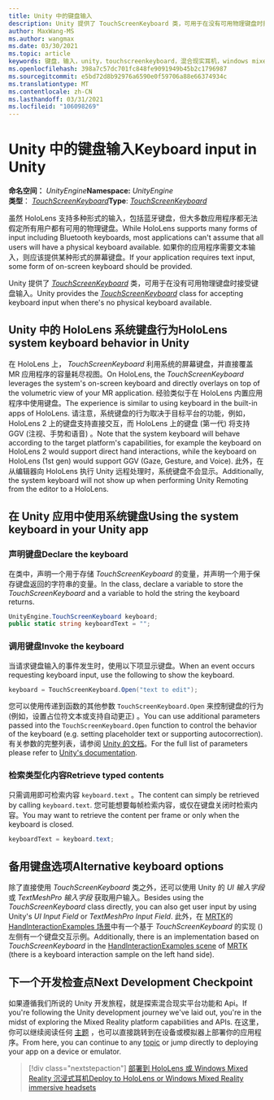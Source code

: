 ```yaml
---
title: Unity 中的键盘输入
description: Unity 提供了 TouchScreenKeyboard 类，可用于在没有可用物理键盘时接受键盘输入。
author: MaxWang-MS
ms.author: wangmax
ms.date: 03/30/2021
ms.topic: article
keywords: 键盘，输入，unity，touchscreenkeyboard，混合现实耳机，windows mixed reality 耳机，虚拟现实耳机，HoloLens，HoloLens 2
ms.openlocfilehash: 398a7c57dc701fc848fe9091949b45b2c1796987
ms.sourcegitcommit: e5bd72d8b92976a6590e0f59706a88e66374934c
ms.translationtype: MT
ms.contentlocale: zh-CN
ms.lasthandoff: 03/31/2021
ms.locfileid: "106098269"
---
```

# <a name="keyboard-input-in-unity"></a><span data-ttu-id="0f4af-104">Unity 中的键盘输入</span><span class="sxs-lookup"><span data-stu-id="0f4af-104">Keyboard input in Unity</span></span>

<span data-ttu-id="0f4af-105">**命名空间：** *UnityEngine*</span><span class="sxs-lookup"><span data-stu-id="0f4af-105">**Namespace:** *UnityEngine*</span></span><br>
 <span data-ttu-id="0f4af-106">**类型**： *[TouchScreenKeyboard](https://docs.unity3d.com/ScriptReference/TouchScreenKeyboard.html)*</span><span class="sxs-lookup"><span data-stu-id="0f4af-106">**Type**: *[TouchScreenKeyboard](https://docs.unity3d.com/ScriptReference/TouchScreenKeyboard.html)*</span></span>

<span data-ttu-id="0f4af-107">虽然 HoloLens 支持多种形式的输入，包括蓝牙键盘，但大多数应用程序都无法假定所有用户都有可用的物理键盘。</span><span class="sxs-lookup"><span data-stu-id="0f4af-107">While HoloLens supports many forms of input including Bluetooth keyboards, most applications can't assume that all users will have a physical keyboard available.</span></span> <span data-ttu-id="0f4af-108">如果你的应用程序需要文本输入，则应该提供某种形式的屏幕键盘。</span><span class="sxs-lookup"><span data-stu-id="0f4af-108">If your application requires text input, some form of on-screen keyboard should be provided.</span></span>

<span data-ttu-id="0f4af-109">Unity 提供了 *[TouchScreenKeyboard](https://docs.unity3d.com/ScriptReference/TouchScreenKeyboard.html)* 类，可用于在没有可用物理键盘时接受键盘输入。</span><span class="sxs-lookup"><span data-stu-id="0f4af-109">Unity provides the *[TouchScreenKeyboard](https://docs.unity3d.com/ScriptReference/TouchScreenKeyboard.html)* class for accepting keyboard input when there's no physical keyboard available.</span></span>

## <a name="hololens-system-keyboard-behavior-in-unity"></a><span data-ttu-id="0f4af-110">Unity 中的 HoloLens 系统键盘行为</span><span class="sxs-lookup"><span data-stu-id="0f4af-110">HoloLens system keyboard behavior in Unity</span></span>

<span data-ttu-id="0f4af-111">在 HoloLens 上， *TouchScreenKeyboard* 利用系统的屏幕键盘，并直接覆盖 MR 应用程序的容量耗尽视图。</span><span class="sxs-lookup"><span data-stu-id="0f4af-111">On HoloLens, the *TouchScreenKeyboard* leverages the system's on-screen keyboard and directly overlays on top of the volumetric view of your MR application.</span></span> <span data-ttu-id="0f4af-112">经验类似于在 HoloLens 内置应用程序中使用键盘。</span><span class="sxs-lookup"><span data-stu-id="0f4af-112">The experience is similar to using keyboard in the built-in apps of HoloLens.</span></span> <span data-ttu-id="0f4af-113">请注意，系统键盘的行为取决于目标平台的功能，例如，HoloLens 2 上的键盘支持直接交互，而 HoloLens 上的键盘 (第一代) 将支持 GGV (注视、手势和语音) 。</span><span class="sxs-lookup"><span data-stu-id="0f4af-113">Note that the system keyboard will behave according to the target platform's capabilities, for example the keyboard on HoloLens 2 would support direct hand interactions, while the keyboard on HoloLens (1st gen) would support GGV (Gaze, Gesture, and Voice).</span></span> <span data-ttu-id="0f4af-114">此外，在从编辑器向 HoloLens 执行 Unity 远程处理时，系统键盘不会显示。</span><span class="sxs-lookup"><span data-stu-id="0f4af-114">Additionally, the system keyboard will not show up when performing Unity Remoting from the editor to a HoloLens.</span></span>

## <a name="using-the-system-keyboard-in-your-unity-app"></a><span data-ttu-id="0f4af-115">在 Unity 应用中使用系统键盘</span><span class="sxs-lookup"><span data-stu-id="0f4af-115">Using the system keyboard in your Unity app</span></span>

### <a name="declare-the-keyboard"></a><span data-ttu-id="0f4af-116">声明键盘</span><span class="sxs-lookup"><span data-stu-id="0f4af-116">Declare the keyboard</span></span>

<span data-ttu-id="0f4af-117">在类中，声明一个用于存储 *TouchScreenKeyboard* 的变量，并声明一个用于保存键盘返回的字符串的变量。</span><span class="sxs-lookup"><span data-stu-id="0f4af-117">In the class, declare a variable to store the *TouchScreenKeyboard* and a variable to hold the string the keyboard returns.</span></span>

```cs
UnityEngine.TouchScreenKeyboard keyboard;
public static string keyboardText = "";
```

### <a name="invoke-the-keyboard"></a><span data-ttu-id="0f4af-118">调用键盘</span><span class="sxs-lookup"><span data-stu-id="0f4af-118">Invoke the keyboard</span></span>

<span data-ttu-id="0f4af-119">当请求键盘输入的事件发生时，使用以下项显示键盘。</span><span class="sxs-lookup"><span data-stu-id="0f4af-119">When an event occurs requesting keyboard input, use the following to show the keyboard.</span></span>

```cs
keyboard = TouchScreenKeyboard.Open("text to edit");
```

<span data-ttu-id="0f4af-120">您可以使用传递到函数的其他参数 `TouchScreenKeyboard.Open` 来控制键盘的行为 (例如，设置占位符文本或支持自动更正) 。</span><span class="sxs-lookup"><span data-stu-id="0f4af-120">You can use additional parameters passed into the `TouchScreenKeyboard.Open` function to control the behavior of the keyboard (e.g. setting placeholder text or supporting autocorrection).</span></span> <span data-ttu-id="0f4af-121">有关参数的完整列表，请参阅 [Unity 的文档](https://docs.unity3d.com/ScriptReference/TouchScreenKeyboard.Open.html)。</span><span class="sxs-lookup"><span data-stu-id="0f4af-121">For the full list of parameters please refer to [Unity's documentation](https://docs.unity3d.com/ScriptReference/TouchScreenKeyboard.Open.html).</span></span>

### <a name="retrieve-typed-contents"></a><span data-ttu-id="0f4af-122">检索类型化内容</span><span class="sxs-lookup"><span data-stu-id="0f4af-122">Retrieve typed contents</span></span>

<span data-ttu-id="0f4af-123">只需调用即可检索内容 `keyboard.text` 。</span><span class="sxs-lookup"><span data-stu-id="0f4af-123">The content can simply be retrieved by calling `keyboard.text`.</span></span> <span data-ttu-id="0f4af-124">您可能想要每帧检索内容，或仅在键盘关闭时检索内容。</span><span class="sxs-lookup"><span data-stu-id="0f4af-124">You may want to retrieve the content per frame or only when the keyboard is closed.</span></span>

```cs
keyboardText = keyboard.text;
```

## <a name="alternative-keyboard-options"></a><span data-ttu-id="0f4af-125">备用键盘选项</span><span class="sxs-lookup"><span data-stu-id="0f4af-125">Alternative keyboard options</span></span>

<span data-ttu-id="0f4af-126">除了直接使用 *TouchScreenKeyboard* 类之外，还可以使用 Unity 的 *UI 输入字段* 或 *TextMeshPro 输入字段* 获取用户输入。</span><span class="sxs-lookup"><span data-stu-id="0f4af-126">Besides using the *TouchScreenKeyboard* class directly, you can also get user input by using Unity's *UI Input Field* or *TextMeshPro Input Field*.</span></span> <span data-ttu-id="0f4af-127">此外，在 [MRTK](/windows/mixed-reality/mrtk-unity)的 [HandInteractionExamples 场景](/windows/mixed-reality/mrtk-unity/features/example-scenes/hand-interaction-examples)中有一个基于 *TouchScreenKeyboard* 的实现 () 左侧有一个键盘交互示例。</span><span class="sxs-lookup"><span data-stu-id="0f4af-127">Additionally, there is an implementation based on *TouchScreenKeyboard* in the [HandInteractionExamples scene](/windows/mixed-reality/mrtk-unity/features/example-scenes/hand-interaction-examples) of [MRTK](/windows/mixed-reality/mrtk-unity) (there is a keyboard interaction sample on the left hand side).</span></span>

## <a name="next-development-checkpoint"></a><span data-ttu-id="0f4af-128">下一个开发检查点</span><span class="sxs-lookup"><span data-stu-id="0f4af-128">Next Development Checkpoint</span></span>

<span data-ttu-id="0f4af-129">如果遵循我们所说的 Unity 开发旅程，就是探索混合现实平台功能和 Api。</span><span class="sxs-lookup"><span data-stu-id="0f4af-129">If you're following the Unity development journey we've laid out, you're in the midst of exploring the Mixed Reality platform capabilities and APIs.</span></span> <span data-ttu-id="0f4af-130">在这里，你可以继续阅读任何 [主题](unity-development-overview.md#3-advanced-features) ，也可以直接跳转到在设备或模拟器上部署你的应用程序。</span><span class="sxs-lookup"><span data-stu-id="0f4af-130">From here, you can continue to any [topic](unity-development-overview.md#3-advanced-features) or jump directly to deploying your app on a device or emulator.</span></span>

> [!div class="nextstepaction"]
> [<span data-ttu-id="0f4af-131">部署到 HoloLens 或 Windows Mixed Reality 沉浸式耳机</span><span class="sxs-lookup"><span data-stu-id="0f4af-131">Deploy to HoloLens or Windows Mixed Reality immersive headsets</span></span>](../platform-capabilities-and-apis/using-visual-studio.md)
